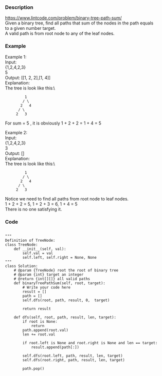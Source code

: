 ### Description
https://www.lintcode.com/problem/binary-tree-path-sum/ \
Given a binary tree, find all paths that sum of the nodes in the path equals to a given number target.\
A valid path is from root node to any of the leaf nodes.

### Example
Example 1:\
Input:\
{1,2,4,2,3}\
5\
Output: [[1, 2, 2],[1, 4]]\
Explanation:\
The tree is look like this:\
```
	     1
	    / \
	   2   4
	  / \
	 2   3
```
For sum = 5 , it is obviously 1 + 2 + 2 = 1 + 4 = 5

Example 2:\
Input:\
{1,2,4,2,3}\
3\
Output: []\
Explanation:\
The tree is look like this:\
```
	     1
	    / \
	   2   4
	  / \
	 2   3
```
Notice we need to find all paths from root node to leaf nodes.\
1 + 2 + 2 = 5, 1 + 2 + 3 = 6, 1 + 4 = 5 \
There is no one satisfying it.

### Code
```

"""
Definition of TreeNode:
class TreeNode:
    def __init__(self, val):
        self.val = val
        self.left, self.right = None, None
"""
class Solution:
    # @param {TreeNode} root the root of binary tree
    # @param {int} target an integer
    # @return {int[][]} all valid paths
    def binaryTreePathSum(self, root, target):
        # Write your code here
        result = []
        path = []
        self.dfs(root, path, result, 0,  target)

        return result

    def dfs(self, root, path, result, len, target):
        if root is None:
            return
        path.append(root.val)
        len += root.val

        if root.left is None and root.right is None and len == target:
            result.append(path[:])

        self.dfs(root.left, path, result, len, target)
        self.dfs(root.right, path, result, len, target)

        path.pop()
```
